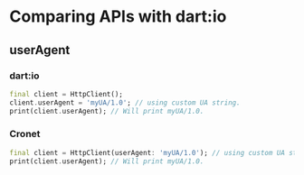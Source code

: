 # Comparing APIs with dart:io

## userAgent

### dart:io

```dart
final client = HttpClient();
client.userAgent = 'myUA/1.0'; // using custom UA string.
print(client.userAgent); // Will print myUA/1.0.
```

### Cronet

```dart
final client = HttpClient(userAgent: 'myUA/1.0'); // using custom UA string.
print(client.userAgent); // Will print myUA/1.0.
```
